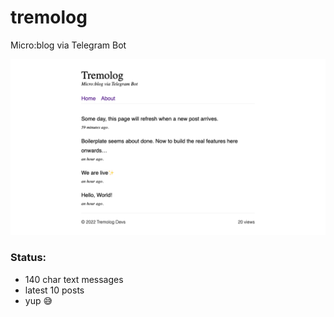 # tremolog

Micro:blog via Telegram Bot

![Tremolog Home Screenshot](tremolog-home-screenshot.png)

### Status:

- 140 char text messages
- latest 10 posts
- yup 😅
